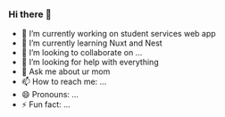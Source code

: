 ### Hi there 👋

- 🔭 I’m currently working on student services web app
- 🌱 I’m currently learning Nuxt and Nest
- 👯 I’m looking to collaborate on ...
- 🤔 I’m looking for help with everything
- 💬 Ask me about ur mom
- 📫 How to reach me: ...
- 😄 Pronouns: ...
- ⚡ Fun fact: ...
